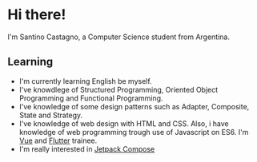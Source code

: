 # Hi there!

I'm Santino Castagno, a Computer Science student from Argentina.

## Learning
  - I'm currently learning English be myself.
  - I've knowdlege of Structured Programming, Oriented Object Programming and Functional Programming.
  - I've knowledge of some design patterns such as Adapter, Composite, State and Strategy.
  - I've knowledge of web design with HTML and CSS. Also, i have knowledge of web programming trough use of Javascript on ES6. I'm [Vue](https://es.vuejs.org/) and [Flutter](https://flutter.dev/) trainee.
  - I'm really interested in [Jetpack Compose](https://developer.android.com/jetpack/compose)
